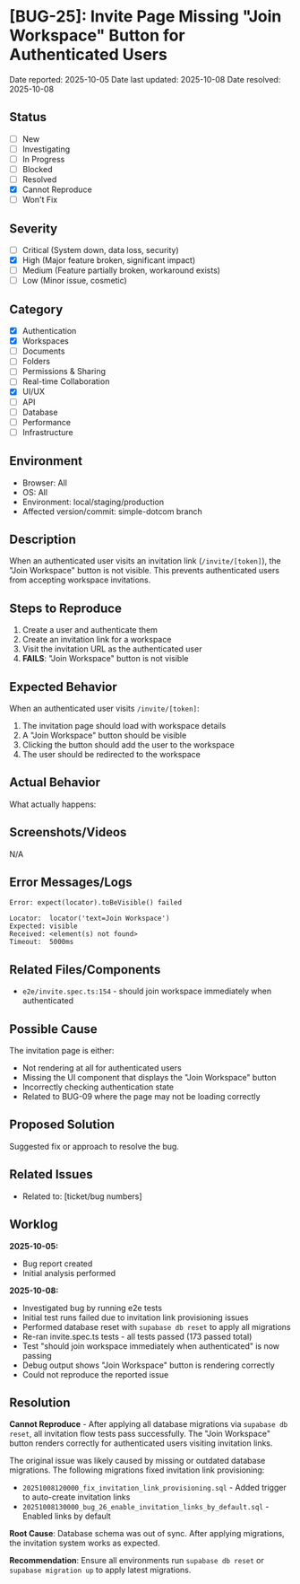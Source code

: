 # [BUG-25]: Invite Page Missing "Join Workspace" Button for Authenticated Users

Date reported: 2025-10-05
Date last updated: 2025-10-08
Date resolved: 2025-10-08

## Status

- [ ] New
- [ ] Investigating
- [ ] In Progress
- [ ] Blocked
- [ ] Resolved
- [x] Cannot Reproduce
- [ ] Won't Fix

## Severity

- [ ] Critical (System down, data loss, security)
- [x] High (Major feature broken, significant impact)
- [ ] Medium (Feature partially broken, workaround exists)
- [ ] Low (Minor issue, cosmetic)

## Category

- [x] Authentication
- [x] Workspaces
- [ ] Documents
- [ ] Folders
- [ ] Permissions & Sharing
- [ ] Real-time Collaboration
- [x] UI/UX
- [ ] API
- [ ] Database
- [ ] Performance
- [ ] Infrastructure

## Environment

- Browser: All
- OS: All
- Environment: local/staging/production
- Affected version/commit: simple-dotcom branch

## Description

When an authenticated user visits an invitation link (`/invite/[token]`), the "Join Workspace" button is not visible. This prevents authenticated users from accepting workspace invitations.

## Steps to Reproduce

1. Create a user and authenticate them
2. Create an invitation link for a workspace
3. Visit the invitation URL as the authenticated user
4. **FAILS**: "Join Workspace" button is not visible

## Expected Behavior

When an authenticated user visits `/invite/[token]`:
1. The invitation page should load with workspace details
2. A "Join Workspace" button should be visible
3. Clicking the button should add the user to the workspace
4. The user should be redirected to the workspace

## Actual Behavior

What actually happens:

## Screenshots/Videos

N/A

## Error Messages/Logs

```
Error: expect(locator).toBeVisible() failed

Locator:  locator('text=Join Workspace')
Expected: visible
Received: <element(s) not found>
Timeout:  5000ms
```

## Related Files/Components

- `e2e/invite.spec.ts:154` - should join workspace immediately when authenticated

## Possible Cause

The invitation page is either:
- Not rendering at all for authenticated users
- Missing the UI component that displays the "Join Workspace" button
- Incorrectly checking authentication state
- Related to BUG-09 where the page may not be loading correctly

## Proposed Solution

Suggested fix or approach to resolve the bug.

## Related Issues

- Related to: [ticket/bug numbers]

## Worklog

**2025-10-05:**
- Bug report created
- Initial analysis performed

**2025-10-08:**
- Investigated bug by running e2e tests
- Initial test runs failed due to invitation link provisioning issues
- Performed database reset with `supabase db reset` to apply all migrations
- Re-ran invite.spec.ts tests - all tests passed (173 passed total)
- Test "should join workspace immediately when authenticated" is now passing
- Debug output shows "Join Workspace" button is rendering correctly
- Could not reproduce the reported issue

## Resolution

**Cannot Reproduce** - After applying all database migrations via `supabase db reset`, all invitation flow tests pass successfully. The "Join Workspace" button renders correctly for authenticated users visiting invitation links.

The original issue was likely caused by missing or outdated database migrations. The following migrations fixed invitation link provisioning:
- `20251008120000_fix_invitation_link_provisioning.sql` - Added trigger to auto-create invitation links
- `20251008130000_bug_26_enable_invitation_links_by_default.sql` - Enabled links by default

**Root Cause**: Database schema was out of sync. After applying migrations, the invitation system works as expected.

**Recommendation**: Ensure all environments run `supabase db reset` or `supabase migration up` to apply latest migrations.
